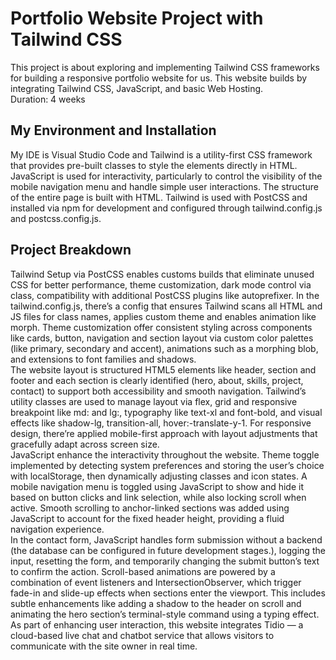 # Portfolio Website Project with Tailwind CSS
This project is about exploring and implementing Tailwind CSS frameworks for building a responsive portfolio website for us. This website builds by integrating Tailwind CSS, JavaScript, and basic Web Hosting. <br>
Duration: 4 weeks
## My Environment and Installation 
My IDE is Visual Studio Code and Tailwind is a utility-first CSS framework that provides pre-built classes to style the elements directly in HTML. JavaScript is used for interactivity, particularly to control the visibility of the mobile navigation menu and handle simple user interactions. The structure of the entire page is built with HTML. Tailwind is used with PostCSS and installed via npm for development and configured through tailwind.config.js and postcss.config.js.
## Project Breakdown
Tailwind Setup via PostCSS enables customs builds that eliminate unused CSS for better performance, theme customization, dark mode control via class, compatibility with additional PostCSS plugins like autoprefixer. In the tailwind.config.js, there’s a config that ensures Tailwind scans all HTML and JS files for class names, applies custom theme and enables animation like morph. Theme customization offer consistent styling across components like cards, button, navigation and section layout via custom color palettes (like primary, secondary and accent), animations such as a morphing blob, and extensions to font families and shadows.<br>
The website layout is structured HTML5 elements like header, section and footer and each section is clearly identified (hero, about, skills, project, contact) to support both accessibility and smooth navigation. Tailwind’s utility classes are used to manage layout via flex, grid and responsive breakpoint like md: and lg:, typography like text-xl and font-bold, and visual effects like shadow-lg, transition-all, hover:-translate-y-1. For responsive design, there’re applied mobile-first approach with layout adjustments that gracefully adapt across screen size.<br>
JavaScript enhance the interactivity throughout the website. Theme toggle implemented by detecting system preferences and storing the user’s choice with localStorage, then dynamically adjusting classes and icon states. A mobile navigation menu is toggled using JavaScript to show and hide it based on button clicks and link selection, while also locking scroll when active. Smooth scrolling to anchor-linked sections was added using JavaScript to account for the fixed header height, providing a fluid navigation experience.<br>
In the contact form, JavaScript handles form submission without a backend (the database can be configured in future development stages.), logging the input, resetting the form, and temporarily changing the submit button’s text to confirm the action. Scroll-based animations are powered by a combination of event listeners and IntersectionObserver, which trigger fade-in and slide-up effects when sections enter the viewport. This includes subtle enhancements like adding a shadow to the header on scroll and animating the hero section’s terminal-style command using a typing effect.<br>
As part of enhancing user interaction, this website integrates Tidio — a cloud-based live chat and chatbot service that allows visitors to communicate with the site owner in real time.
